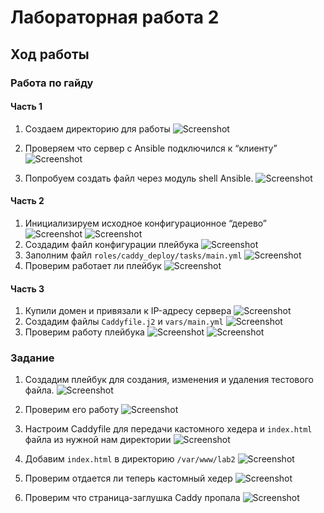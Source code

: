 # Лабораторная работа 2

## Ход работы

### Работа по гайду

#### Часть 1

1. Создаем директорию для работы
![Screenshot](images/Screenshot_0.png)

2. Проверяем что сервер с Ansible подключился к “клиенту”
![Screenshot](images/Screenshot_1.png)

3. Попробуем создать файл через модуль shell Ansible.
![Screenshot](images/Screenshot_2.png)
#### Часть 2
1. Инициализируем исходное конфигурационное “дерево”
![Screenshot](images/Screenshot_3.png)
![Screenshot](images/Screenshot_4.png)
2. Создадим файл конфигурации плейбука
![Screenshot](images/Screenshot_5.png)
3. Заполним файл `roles/caddy_deploy/tasks/main.yml`
![Screenshot](images/Screenshot_9.png)
4. Проверим работает ли плейбук
![Screenshot](images/Screenshot_7.png)
#### Часть 3
1. Купили домен и привязали к IP-адресу сервера
![Screenshot](images/Screenshot_20.png)
2. Создадим файлы `Caddyfile.j2` и `vars/main.yml`
![Screenshot](images/Screenshot_8.png)
3. Проверим работу плейбука
![Screenshot](images/Screenshot_10.png)
![Screenshot](images/Screenshot_11.png)

### Задание
1. Создадим плейбук для создания, изменения и удаления тестового файла.
![Screenshot](images/Screenshot_12.png)

2. Проверим его работу
![Screenshot](images/Screenshot_13.png)

3. Настроим Caddyfile для передачи кастомного хедера и `index.html` файла из нужной нам директории
![Screenshot](images/Screenshot_18.png)
4. Добавим `index.html` в директорию `/var/www/lab2`
![Screenshot](images/Screenshot_16.png)
   
5. Проверим отдается ли теперь кастомный хедер
![Screenshot](images/Screenshot_14.png)

6. Проверим что страница-заглушка Caddy пропала
![Screenshot](images/Screenshot_19.png)
   